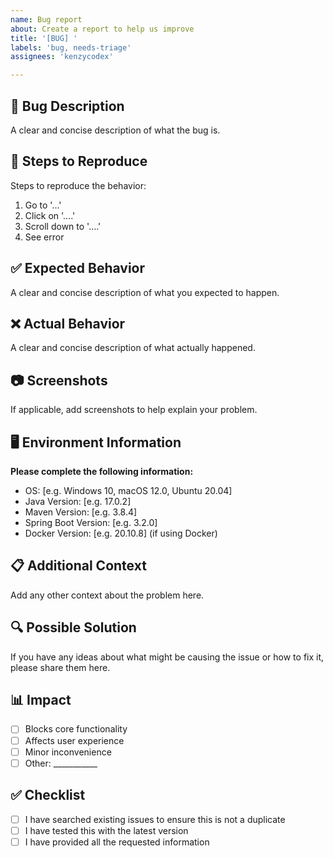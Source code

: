 ```yaml
---
name: Bug report
about: Create a report to help us improve
title: '[BUG] '
labels: 'bug, needs-triage'
assignees: 'kenzycodex'

---
```


## 🐛 Bug Description

A clear and concise description of what the bug is.

## 🔄 Steps to Reproduce

Steps to reproduce the behavior:

1. Go to '...'
2. Click on '....'
3. Scroll down to '....'
4. See error

## ✅ Expected Behavior

A clear and concise description of what you expected to happen.

## ❌ Actual Behavior

A clear and concise description of what actually happened.

## 📷 Screenshots

If applicable, add screenshots to help explain your problem.

## 🖥️ Environment Information

**Please complete the following information:**

- OS: [e.g. Windows 10, macOS 12.0, Ubuntu 20.04]
- Java Version: [e.g. 17.0.2]
- Maven Version: [e.g. 3.8.4]
- Spring Boot Version: [e.g. 3.2.0]
- Docker Version: [e.g. 20.10.8] (if using Docker)

## 📋 Additional Context

Add any other context about the problem here.

## 🔍 Possible Solution

If you have any ideas about what might be causing the issue or how to fix it, please share them here.

## 📊 Impact

- [ ] Blocks core functionality
- [ ] Affects user experience
- [ ] Minor inconvenience
- [ ] Other: ___________

## ✅ Checklist

- [ ] I have searched existing issues to ensure this is not a duplicate
- [ ] I have tested this with the latest version
- [ ] I have provided all the requested information